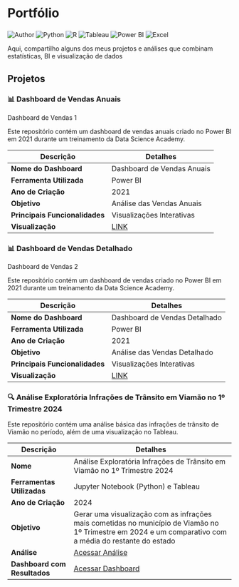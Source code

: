 # Portfólio
###
![Author](https://img.shields.io/badge/author-Fernando%20Schwartzhaupt%20Noroefé-blue)
![Python](https://img.shields.io/badge/Python-3776AB?logo=python&logoColor=white)
![R](https://img.shields.io/badge/R-276DC3?logo=r&logoColor=white)
![Tableau](https://img.shields.io/badge/Tableau-E97627?logo=tableau&logoColor=white)
![Power BI](https://img.shields.io/badge/Power%20BI-F2C811?logo=power-bi&logoColor=black)
![Excel](https://img.shields.io/badge/Excel-217346?logo=microsoft-excel&logoColor=white)


Aqui, compartilho alguns dos meus projetos e análises que combinam estatísticas, BI e visualização de dados

## Projetos

###  📊 Dashboard de Vendas Anuais
Dashboard de Vendas 1

Este repositório contém um dashboard de vendas anuais criado no Power BI em 2021 durante um treinamento da Data Science Academy.

| **Descrição**                              | **Detalhes**                               |
|--------------------------------------------|--------------------------------------------|
| **Nome do Dashboard**                      | Dashboard de Vendas Anuais                 |
| **Ferramenta Utilizada**                   | Power BI                                   |
| **Ano de Criação**                         | 2021                                       |
| **Objetivo**                               | Análise das Vendas Anuais                  |
| **Principais Funcionalidades**             | Visualizações Interativas                  |
| **Visualização**                           | [LINK](https://github.com/noroefe/portfolio/blob/main/Dashboard%20de%20Vendas%20-%201/EstudoCaso1.pdf)  |

###  📊 Dashboard de Vendas Detalhado
Dashboard de Vendas 2

Este repositório contém um dashboard de vendas criado no Power BI em 2021 durante um treinamento da Data Science Academy.

| **Descrição**                              | **Detalhes**                               |
|--------------------------------------------|--------------------------------------------|
| **Nome do Dashboard**                      | Dashboard de Vendas Detalhado              |
| **Ferramenta Utilizada**                   | Power BI                                   |
| **Ano de Criação**                         | 2021                                       |
| **Objetivo**                               | Análise das Vendas Detalhado               |
| **Principais Funcionalidades**             | Visualizações Interativas                  |
| **Visualização**                           | [LINK](https://github.com/noroefe/portfolio/blob/main/Dashboard%20de%20Vendas%20-%202/EstudoCaso2.pdf)|

###  🔍 Análise Exploratória Infrações de Trânsito em Viamão no 1º Trimestre 2024

Este repositório contém uma análise básica das infrações de trânsito de Viamão no período, além de uma visualização no Tableau.

| **Descrição**                              | **Detalhes**                               |
|--------------------------------------------|--------------------------------------------|
| **Nome**                                   | Análise Exploratória Infrações de Trânsito em Viamão no 1º Trimestre 2024|
| **Ferramentas Utilizadas**                 | Jupyter Notebook (Python) e Tableau        |
| **Ano de Criação**                         | 2024                                       |
| **Objetivo**                               | Gerar uma visualização com as infrações mais cometidas no município de Viamão no 1º Trimestre em 2024 e um comparativo com a média do restante do estado|
| **Análise**                                | [Acessar Análise](https://github.com/noroefe/portfolio/blob/56b5962f2468e8ed37aa16dc2b5db4804a0eaf2d/analise_infracoes_viamao_1t_2024/%20An%C3%A1lise%20Infra%C3%A7%C3%B5es%20de%20Tr%C3%A2nsito%20em%20Viam%C3%A3o%20no%201%C2%BA%20Trimestre%202024.ipynb)|
| **Dashboard com Resultados**               | [Acessar Dashboard](https://public.tableau.com/app/profile/fernando.schwartzhaupt.noroef./viz/Dashboard-Viamo-1T-2024/Dashboard)|



